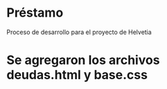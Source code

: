 # Préstamo

Proceso de desarrollo para el proyecto de Helvetia

# Se agregaron los archivos deudas.html y base.css
